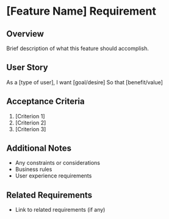 # [Feature Name] Requirement

## Overview

Brief description of what this feature should accomplish.

## User Story

As a [type of user],
I want [goal/desire]
So that [benefit/value]

## Acceptance Criteria

1. [Criterion 1]
2. [Criterion 2]
3. [Criterion 3]

## Additional Notes

- Any constraints or considerations
- Business rules
- User experience requirements

## Related Requirements

- Link to related requirements (if any)
